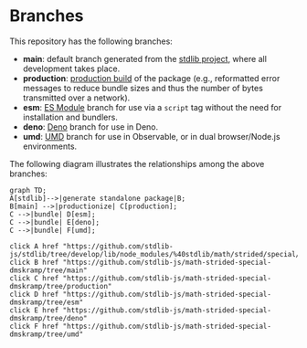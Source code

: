 <!--

@license Apache-2.0

Copyright (c) 2022 The Stdlib Authors.

Licensed under the Apache License, Version 2.0 (the "License");
you may not use this file except in compliance with the License.
You may obtain a copy of the License at

    http://www.apache.org/licenses/LICENSE-2.0

Unless required by applicable law or agreed to in writing, software
distributed under the License is distributed on an "AS IS" BASIS,
WITHOUT WARRANTIES OR CONDITIONS OF ANY KIND, either express or implied.
See the License for the specific language governing permissions and
limitations under the License.

-->

# Branches

This repository has the following branches:

-   **main**: default branch generated from the [stdlib project][stdlib-url], where all development takes place.
-   **production**: [production build][production-url] of the package (e.g., reformatted error messages to reduce bundle sizes and thus the number of bytes transmitted over a network).
-   **esm**: [ES Module][esm-url] branch for use via a `script` tag without the need for installation and bundlers.
-   **deno**: [Deno][deno-url] branch for use in Deno.
-   **umd**: [UMD][umd-url] branch for use in Observable, or in dual browser/Node.js environments.

The following diagram illustrates the relationships among the above branches:

```mermaid
graph TD;
A[stdlib]-->|generate standalone package|B;
B[main] -->|productionize| C[production];
C -->|bundle| D[esm];
C -->|bundle| E[deno];
C -->|bundle| F[umd];

click A href "https://github.com/stdlib-js/stdlib/tree/develop/lib/node_modules/%40stdlib/math/strided/special/dmskramp"
click B href "https://github.com/stdlib-js/math-strided-special-dmskramp/tree/main"
click C href "https://github.com/stdlib-js/math-strided-special-dmskramp/tree/production"
click D href "https://github.com/stdlib-js/math-strided-special-dmskramp/tree/esm"
click E href "https://github.com/stdlib-js/math-strided-special-dmskramp/tree/deno"
click F href "https://github.com/stdlib-js/math-strided-special-dmskramp/tree/umd"
```

[stdlib-url]: https://github.com/stdlib-js/stdlib/tree/develop/lib/node_modules/%40stdlib/math/strided/special/dmskramp
[production-url]: https://github.com/stdlib-js/math-strided-special-dmskramp/tree/production
[deno-url]: https://github.com/stdlib-js/math-strided-special-dmskramp/tree/deno
[umd-url]: https://github.com/stdlib-js/math-strided-special-dmskramp/tree/umd
[esm-url]: https://github.com/stdlib-js/math-strided-special-dmskramp/tree/esm